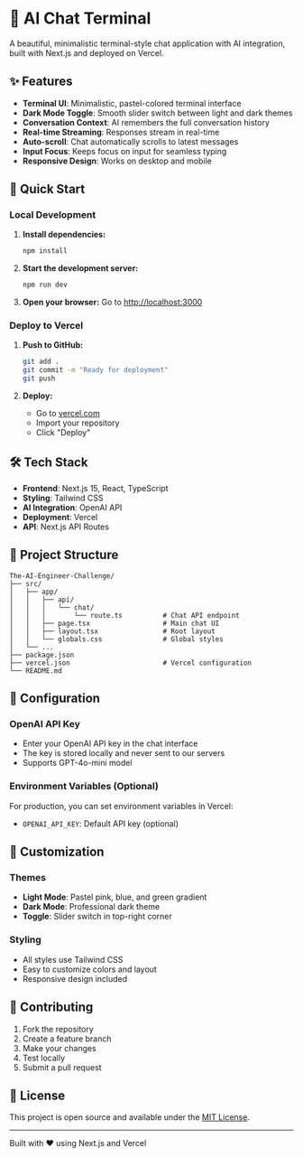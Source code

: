 # 🎨 AI Chat Terminal

A beautiful, minimalistic terminal-style chat application with AI integration, built with Next.js and deployed on Vercel.

## ✨ Features

- **Terminal UI**: Minimalistic, pastel-colored terminal interface
- **Dark Mode Toggle**: Smooth slider switch between light and dark themes
- **Conversation Context**: AI remembers the full conversation history
- **Real-time Streaming**: Responses stream in real-time
- **Auto-scroll**: Chat automatically scrolls to latest messages
- **Input Focus**: Keeps focus on input for seamless typing
- **Responsive Design**: Works on desktop and mobile

## 🚀 Quick Start

### Local Development

1. **Install dependencies:**
   ```bash
   npm install
   ```

2. **Start the development server:**
   ```bash
   npm run dev
   ```

3. **Open your browser:**
   Go to [http://localhost:3000](http://localhost:3000)

### Deploy to Vercel

1. **Push to GitHub:**
   ```bash
   git add .
   git commit -m "Ready for deployment"
   git push
   ```

2. **Deploy:**
   - Go to [vercel.com](https://vercel.com)
   - Import your repository
   - Click "Deploy"

## 🛠️ Tech Stack

- **Frontend**: Next.js 15, React, TypeScript
- **Styling**: Tailwind CSS
- **AI Integration**: OpenAI API
- **Deployment**: Vercel
- **API**: Next.js API Routes

## 📁 Project Structure

```
The-AI-Engineer-Challenge/
├── src/
│   ├── app/
│   │   ├── api/
│   │   │   └── chat/
│   │   │       └── route.ts          # Chat API endpoint
│   │   ├── page.tsx                  # Main chat UI
│   │   ├── layout.tsx                # Root layout
│   │   └── globals.css               # Global styles
│   └── ...
├── package.json
├── vercel.json                       # Vercel configuration
└── README.md
```

## 🔧 Configuration

### OpenAI API Key
- Enter your OpenAI API key in the chat interface
- The key is stored locally and never sent to our servers
- Supports GPT-4o-mini model

### Environment Variables (Optional)
For production, you can set environment variables in Vercel:
- `OPENAI_API_KEY`: Default API key (optional)

## 🎨 Customization

### Themes
- **Light Mode**: Pastel pink, blue, and green gradient
- **Dark Mode**: Professional dark theme
- **Toggle**: Slider switch in top-right corner

### Styling
- All styles use Tailwind CSS
- Easy to customize colors and layout
- Responsive design included

## 🤝 Contributing

1. Fork the repository
2. Create a feature branch
3. Make your changes
4. Test locally
5. Submit a pull request

## 📄 License

This project is open source and available under the [MIT License](LICENSE).

---

Built with ❤️ using Next.js and Vercel
